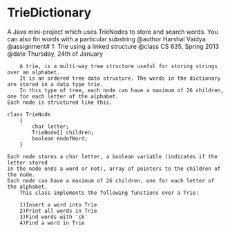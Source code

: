 TrieDictionary
==============

A Java mini-project which uses TrieNodes to store and search words. You can also fin words with a particular substring
@author Harshal Vaidya
  @assignment# 1: Trie using a linked structure
	@class CS 635, Spring 2013
	@date Thursday, 24th of January

        A trie, is a multi-way tree structure useful for storing strings over an alphabet.
        It is an ordered tree data structure. The words in the dictionary are stored in a data type trie.
        In this type of tree, each node can have a maximum of 26 children, one for each letter of the alphabet.
	Each node is structured like this.

	class TrieNode
        {
            char letter;
            TrieNode[] children;
            boolean endofWord;
        }

	Each node stores a char letter, a boolean variable (indicates if the letter stored
	in the node ends a word or not), array of pointers to the children of the node.
	Each node can have a maximum of 26 children, one for each letter of the alphabet.
        This class implements the following functions over a Trie:

        1)Insert a word into Trie
        2)Print all words in Trie
        3)Find words with 'ck'
        4)Find a word in Trie
